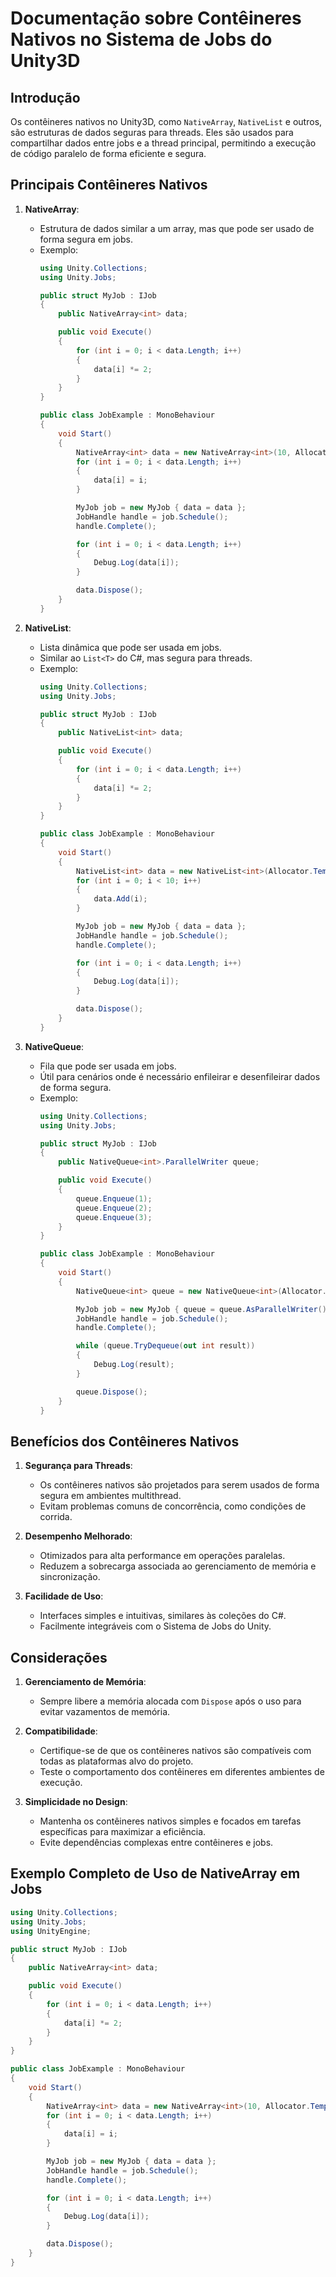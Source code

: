 
# Documentação sobre Contêineres Nativos no Sistema de Jobs do Unity3D

## Introdução

Os contêineres nativos no Unity3D, como `NativeArray`, `NativeList` e outros, são estruturas de dados seguras para threads. Eles são usados para compartilhar dados entre jobs e a thread principal, permitindo a execução de código paralelo de forma eficiente e segura.

## Principais Contêineres Nativos

1. **NativeArray**:
   - Estrutura de dados similar a um array, mas que pode ser usado de forma segura em jobs.
   - Exemplo:
     ```csharp
     using Unity.Collections;
     using Unity.Jobs;

     public struct MyJob : IJob
     {
         public NativeArray<int> data;

         public void Execute()
         {
             for (int i = 0; i < data.Length; i++)
             {
                 data[i] *= 2;
             }
         }
     }

     public class JobExample : MonoBehaviour
     {
         void Start()
         {
             NativeArray<int> data = new NativeArray<int>(10, Allocator.TempJob);
             for (int i = 0; i < data.Length; i++)
             {
                 data[i] = i;
             }

             MyJob job = new MyJob { data = data };
             JobHandle handle = job.Schedule();
             handle.Complete();

             for (int i = 0; i < data.Length; i++)
             {
                 Debug.Log(data[i]);
             }

             data.Dispose();
         }
     }
     ```

2. **NativeList**:
   - Lista dinâmica que pode ser usada em jobs.
   - Similar ao `List<T>` do C#, mas segura para threads.
   - Exemplo:
     ```csharp
     using Unity.Collections;
     using Unity.Jobs;

     public struct MyJob : IJob
     {
         public NativeList<int> data;

         public void Execute()
         {
             for (int i = 0; i < data.Length; i++)
             {
                 data[i] *= 2;
             }
         }
     }

     public class JobExample : MonoBehaviour
     {
         void Start()
         {
             NativeList<int> data = new NativeList<int>(Allocator.TempJob);
             for (int i = 0; i < 10; i++)
             {
                 data.Add(i);
             }

             MyJob job = new MyJob { data = data };
             JobHandle handle = job.Schedule();
             handle.Complete();

             for (int i = 0; i < data.Length; i++)
             {
                 Debug.Log(data[i]);
             }

             data.Dispose();
         }
     }
     ```

3. **NativeQueue**:
   - Fila que pode ser usada em jobs.
   - Útil para cenários onde é necessário enfileirar e desenfileirar dados de forma segura.
   - Exemplo:
     ```csharp
     using Unity.Collections;
     using Unity.Jobs;

     public struct MyJob : IJob
     {
         public NativeQueue<int>.ParallelWriter queue;

         public void Execute()
         {
             queue.Enqueue(1);
             queue.Enqueue(2);
             queue.Enqueue(3);
         }
     }

     public class JobExample : MonoBehaviour
     {
         void Start()
         {
             NativeQueue<int> queue = new NativeQueue<int>(Allocator.TempJob);

             MyJob job = new MyJob { queue = queue.AsParallelWriter() };
             JobHandle handle = job.Schedule();
             handle.Complete();

             while (queue.TryDequeue(out int result))
             {
                 Debug.Log(result);
             }

             queue.Dispose();
         }
     }
     ```

## Benefícios dos Contêineres Nativos

1. **Segurança para Threads**:
   - Os contêineres nativos são projetados para serem usados de forma segura em ambientes multithread.
   - Evitam problemas comuns de concorrência, como condições de corrida.

2. **Desempenho Melhorado**:
   - Otimizados para alta performance em operações paralelas.
   - Reduzem a sobrecarga associada ao gerenciamento de memória e sincronização.

3. **Facilidade de Uso**:
   - Interfaces simples e intuitivas, similares às coleções do C#.
   - Facilmente integráveis com o Sistema de Jobs do Unity.

## Considerações

1. **Gerenciamento de Memória**:
   - Sempre libere a memória alocada com `Dispose` após o uso para evitar vazamentos de memória.

2. **Compatibilidade**:
   - Certifique-se de que os contêineres nativos são compatíveis com todas as plataformas alvo do projeto.
   - Teste o comportamento dos contêineres em diferentes ambientes de execução.

3. **Simplicidade no Design**:
   - Mantenha os contêineres nativos simples e focados em tarefas específicas para maximizar a eficiência.
   - Evite dependências complexas entre contêineres e jobs.

## Exemplo Completo de Uso de NativeArray em Jobs

```csharp
using Unity.Collections;
using Unity.Jobs;
using UnityEngine;

public struct MyJob : IJob
{
    public NativeArray<int> data;

    public void Execute()
    {
        for (int i = 0; i < data.Length; i++)
        {
            data[i] *= 2;
        }
    }
}

public class JobExample : MonoBehaviour
{
    void Start()
    {
        NativeArray<int> data = new NativeArray<int>(10, Allocator.TempJob);
        for (int i = 0; i < data.Length; i++)
        {
            data[i] = i;
        }

        MyJob job = new MyJob { data = data };
        JobHandle handle = job.Schedule();
        handle.Complete();

        for (int i = 0; i < data.Length; i++)
        {
            Debug.Log(data[i]);
        }

        data.Dispose();
    }
}
```

